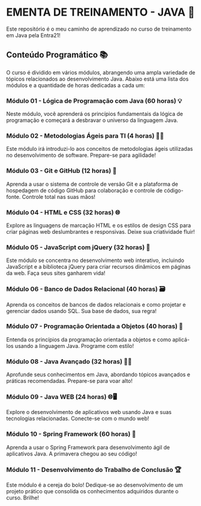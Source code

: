 # EMENTA DE TREINAMENTO - JAVA 🚀

Este repositório é o meu caminho de aprendizado no curso de treinamento em Java pela Entra21!

## Conteúdo Programático 📚

O curso é dividido em vários módulos, abrangendo uma ampla variedade de tópicos relacionados ao desenvolvimento Java. Abaixo está uma lista dos módulos e a quantidade de horas dedicadas a cada um:

### Módulo 01 - Lógica de Programação com Java (60 horas) 💡
Neste módulo, você aprenderá os princípios fundamentais da lógica de programação e começará a desbravar o universo da linguagem Java.

### Módulo 02 - Metodologias Ágeis para TI (4 horas) 🏃‍♂️
Este módulo irá introduzi-lo aos conceitos de metodologias ágeis utilizadas no desenvolvimento de software. Prepare-se para agilidade!

### Módulo 03 - Git e GitHub (12 horas) 🐙
Aprenda a usar o sistema de controle de versão Git e a plataforma de hospedagem de código GitHub para colaboração e controle de código-fonte. Controle total nas suas mãos!

### Módulo 04 - HTML e CSS (32 horas) 🌐
Explore as linguagens de marcação HTML e os estilos de design CSS para criar páginas web deslumbrantes e responsivas. Deixe sua criatividade fluir!

### Módulo 05 - JavaScript com jQuery (32 horas) 🚀
Este módulo se concentra no desenvolvimento web interativo, incluindo JavaScript e a biblioteca jQuery para criar recursos dinâmicos em páginas da web. Faça seus sites ganharem vida!

### Módulo 06 - Banco de Dados Relacional (40 horas) 🗃️
Aprenda os conceitos de bancos de dados relacionais e como projetar e gerenciar dados usando SQL. Sua base de dados, sua regra!

### Módulo 07 - Programação Orientada a Objetos (40 horas) 🎯
Entenda os princípios da programação orientada a objetos e como aplicá-los usando a linguagem Java. Programe com estilo!

### Módulo 08 - Java Avançado (32 horas) 🚀🚀
Aprofunde seus conhecimentos em Java, abordando tópicos avançados e práticas recomendadas. Prepare-se para voar alto!

### Módulo 09 - Java WEB (24 horas) 🌐🖥️
Explore o desenvolvimento de aplicativos web usando Java e suas tecnologias relacionadas. Conecte-se com o mundo web!

### Módulo 10 - Spring Framework (60 horas) 🌼
Aprenda a usar o Spring Framework para desenvolvimento ágil de aplicativos Java. A primavera chegou ao seu código!

### Módulo 11 - Desenvolvimento do Trabalho de Conclusão 🏆
Este módulo é a cereja do bolo! Dedique-se ao desenvolvimento de um projeto prático que consolida os conhecimentos adquiridos durante o curso. Brilhe!

